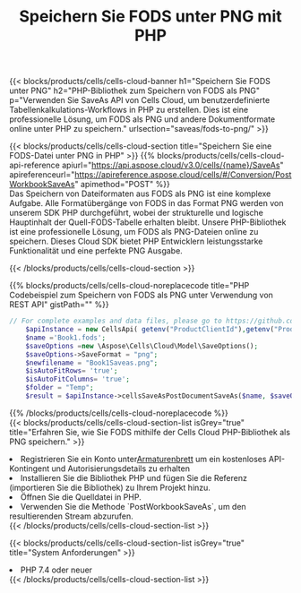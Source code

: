 ﻿---
title:  Speichern Sie FODS unter PNG mit PHP
description:  Verwendung des Aspose.Cells Cloud SDK für PHP zum Speichern der FODS-Formatdatei als PNG-Formatdatei.
kwords: Excel, Save FODS as PNG, REST, PHP
howto: How to save FODS as PNG using Aspose.Cells Cloud PHP library.
---
{{< blocks/products/cells/cells-cloud-banner h1="Speichern Sie FODS unter PNG" h2="PHP-Bibliothek zum Speichern von FODS als PNG" p="Verwenden Sie SaveAs API von Cells Cloud, um benutzerdefinierte Tabellenkalkulations-Workflows in PHP zu erstellen. Dies ist eine professionelle Lösung, um FODS als PNG und andere Dokumentformate online unter PHP zu speichern." urlsection="saveas/fods-to-png/" >}}

{{< blocks/products/cells/cells-cloud-section title="Speichern Sie eine FODS-Datei unter PNG in PHP" >}}
{{% blocks/products/cells/cells-cloud-api-reference apiurl="https://api.aspose.cloud/v3.0/cells/{name}/SaveAs" apireferenceurl="https://apireference.aspose.cloud/cells/#/Conversion/PostWorkbookSaveAs" apimethod="POST" %}}
<br/>
Das Speichern von Dateiformaten aus FODS als PNG ist eine komplexe Aufgabe. Alle Formatübergänge von FODS in das Format PNG werden von unserem SDK PHP durchgeführt, wobei der strukturelle und logische Hauptinhalt der Quell-FODS-Tabelle erhalten bleibt. Unsere PHP-Bibliothek ist eine professionelle Lösung, um FODS als PNG-Dateien online zu speichern. Dieses Cloud SDK bietet PHP Entwicklern leistungsstarke Funktionalität und eine perfekte PNG Ausgabe.

{{< /blocks/products/cells/cells-cloud-section >}}

{{% blocks/products/cells/cells-cloud-noreplacecode title="PHP Codebeispiel zum Speichern von FODS als PNG unter Verwendung von REST API" gistPath="" %}}
  
```php
// For complete examples and data files, please go to https://github.com/aspose-cells-cloud/aspose-cells-cloud-php/
    $apiInstance = new CellsApi( getenv("ProductClientId"),getenv("ProductClientSecret") );
    $name ='Book1.fods';
    $saveOptions =new \Aspose\Cells\Cloud\Model\SaveOptions();
    $saveOptions->SaveFormat = "png";
    $newfilename = "Book1Saveas.png";
    $isAutoFitRows= 'true';
    $isAutoFitColumns= 'true';
    $folder = "Temp";
    $result = $apiInstance->cellsSaveAsPostDocumentSaveAs($name, $saveOptions, $newfilename,$isAutoFitRows, $isAutoFitColumns, $folder);
```
  
{{% /blocks/products/cells/cells-cloud-noreplacecode %}}
<br/>
{{< blocks/products/cells/cells-cloud-section-list isGrey="true" title="Erfahren Sie, wie Sie FODS mithilfe der Cells Cloud PHP-Bibliothek als PNG speichern." >}}
<li> Registrieren Sie ein Konto unter<a href="https://dashboard.aspose.cloud/">Armaturenbrett</a> um ein kostenloses API-Kontingent und Autorisierungsdetails zu erhalten</li>
<li>Installieren Sie die Bibliothek PHP und fügen Sie die Referenz (importieren Sie die Bibliothek) zu Ihrem Projekt hinzu.</li>
<li>Öffnen Sie die Quelldatei in PHP.</li>
<li>Verwenden Sie die Methode `PostWorkbookSaveAs`, um den resultierenden Stream abzurufen.</li>
{{< /blocks/products/cells/cells-cloud-section-list >}}

{{< blocks/products/cells/cells-cloud-section-list isGrey="true" title="System Anforderungen" >}}
<li>PHP 7.4 oder neuer</li>
{{< /blocks/products/cells/cells-cloud-section-list >}}
